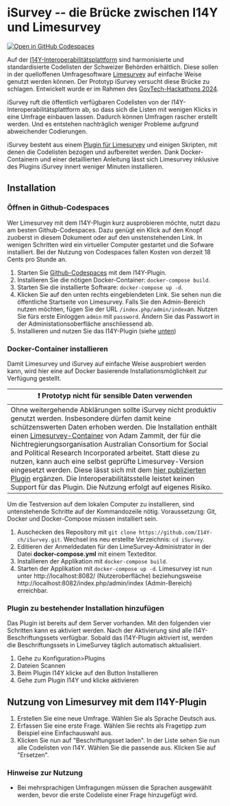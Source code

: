 # iSurvey -- die Brücke zwischen I14Y und Limesurvey
[![Open in GitHub Codespaces](https://github.com/codespaces/badge.svg)](https://codespaces.new/I14Y-ch/iSurvey)

Auf der [I14Y-Interoperabilitätsplattform](https://i14y.admin.ch) sind harmonisierte und standardisierte Codelisten der Schweizer Behörden erhältlich. Diese sollen in der quelloffenen Umfragesoftware [Limesurvey](https://limesurvey.org) auf einfache Weise genutzt werden können. Der Prototyp iSurvey versucht diese Brücke zu schlagen. Entwickelt wurde er im Rahmen des [GovTech-Hackathons 2024](https://www.bk.admin.ch/bk/de/home/digitale-transformation-ikt-lenkung/bundesarchitektur/api-architektur-bund/govtech-hackathon24.html).  

iSurvey ruft die öffentlich verfügbaren Codelisten von der I14Y-Interoperabilitätsplattform ab, so dass sich die Listen mit wenigen Klicks in eine Umfrage einbauen lassen. Dadurch können Umfragen rascher erstellt werden. Und es entstehen nachträglich weniger Probleme aufgrund abweichender Codierungen. 

iSurvey besteht aus einem [Plugin für Limesurvey](https://github.com/I14Y-ch/iSurvey/tree/main/I14Y%20LimeSurvey%20Plugin) und einigen Skripten, mit denen die Codelisten bezogen und aufbereitet werden. Dank Docker-Containern und einer detaillierten Anleitung lässt sich Limesurvey inklusive des Plugins iSurvey innert weniger Minuten installieren. 

## Installation 

### Öffnen in Github-Codespaces

Wer Limesurvey mit dem I14Y-Plugin kurz ausprobieren möchte, nutzt dazu am besten Github-Codespaces. Dazu genügt ein Klick auf den Knopf zuoberst in diesem Dokument oder auf den unstenstehenden Link. In wenigen Schritten wird ein virtueller Computer gestartet und die Sofware installiert. Bei der Nutzung von Codespaces fallen Kosten von derzeit 18 Cents pro Stunde an.

1. Starten Sie [Github-Codespaces](https://codespaces.new/I14Y-ch/iSurvey) mit dem I14Y-Plugin.
2. Installieren Sie die nötigen Docker-Container: ```docker-compose build```.
3. Starten Sie die installierte Software: ```docker-compose up -d```.
4. Klicken Sie auf den unten rechts eingeblendeten Link. Sie sehen nun die öffentliche Startseite von Limesurvey. Falls Sie den Admin-Bereich nutzen möchten, fügen Sie der URL ```/index.php/admin/index```an. Nutzen Sie fürs erste Einloggen ```admin``` mit ```password```. Ändern Sie das Passwort in der Administationsoberfläche anschliessend ab.
5. Installieren und nutzen Sie das I14Y-Plugin (siehe [unten](#plugin-zu-bestehender-installation-hinzufügen))

### Docker-Container installieren

Damit Limesurvey und iSurvey auf einfache Weise ausprobiert werden kann, wird hier eine auf Docker basierende Installationsmöglichkeit zur Verfügung gestellt. 

|:exclamation: Prototyp nicht für sensible Daten verwenden|
|-----------------------------------------|
|Ohne weitergehende Abklärungen sollte iSurvey nicht produktiv genutzt werden. Insbesondere dürfen damit keine schützenswerten Daten erhoben werden. Die Installation enthält einen [Limesurvey-Container](https://github.com/adamzammit/limesurvey-docker) von Adam Zammit, der für die Nichtregierungsorganisation Australian Consortium for Social and Political Research Incorporated arbeitet. Statt diese zu nutzen, kann auch eine selbst geprüfte Limesurvey-Version eingesetzt werden. Diese lässt sich mit dem [hier publizierten Plugin](https://github.com/I14Y-ch/iSurvey/tree/main/I14Y%20LimeSurvey%20Plugin) ergänzen. Die Interoperabilitätsstelle leistet keinen Support für das Plugin. Die Nutzung erfolgt auf eigenes Risiko.|

Um die Testversion auf dem lokalen Computer zu installieren, sind untenstehende Schritte auf der Kommandozeile nötig. Voraussetzung: Git, Docker und Docker-Compose müssen installiert sein.  

1. Auschecken des Repository mit ```git clone https://github.com/I14Y-ch/iSurvey.git```. Wechsel ins neu erstellte Verzeichnis: ```cd iSurvey```. 
2. Editieren der Anmeldedaten für den LimeSurvey-Administrator in der Datei __docker-compose.yml__ mit einem Texteditor.
3. Installieren der Applikation mit ```docker-compose build```.
4. Starten der Applikation mit ```docker-compose up -d```. Limesurvey ist nun unter http://localhost:8082/ (Nutzeroberfläche) beziehungsweise http://localhost:8082/index.php/admin/index (Admin-Bereich) erreichbar. 

### Plugin zu bestehender Installation hinzufügen
Das Plugin ist bereits auf dem Server vorhanden. Mit den folgenden vier Schritten kann es aktiviert werden. Nach der Aktivierung sind alle I14Y-Beschriftungssets verfügbar. Sobald das I14Y-Plugin aktiviert ist, werden die Beschriftungssets in LimeSurvey täglich automatisch aktualisiert.

1. Gehe zu Konfiguration>Plugins
2. Dateien Scannen
3. Beim Plugin I14Y klicke auf den Button Installieren
4. Gehe zum Plugin I14Y und klicke aktivieren

## Nutzung von Limesurvey mit dem I14Y-Plugin
1. Erstellen Sie eine neue Umfrage. Wählen Sie als Sprache Deutsch aus.
2. Erfassen Sie eine erste Frage. Wählen Sie rechts als Fragetipp zum Beispiel eine Einfachauswahl aus. 
3. Klicken Sie nun auf "Beschriftungsset laden". In der Liste sehen Sie nun alle Codelisten von I14Y. Wählen Sie die passende aus. Klicken Sie auf "Ersetzen". 

### Hinweise zur Nutzung
- Bei mehrsprachigen Umfragungen müssen die Sprachen ausgewählt werden, bevor die erste Codeliste einer Frage hinzugefügt wird. 